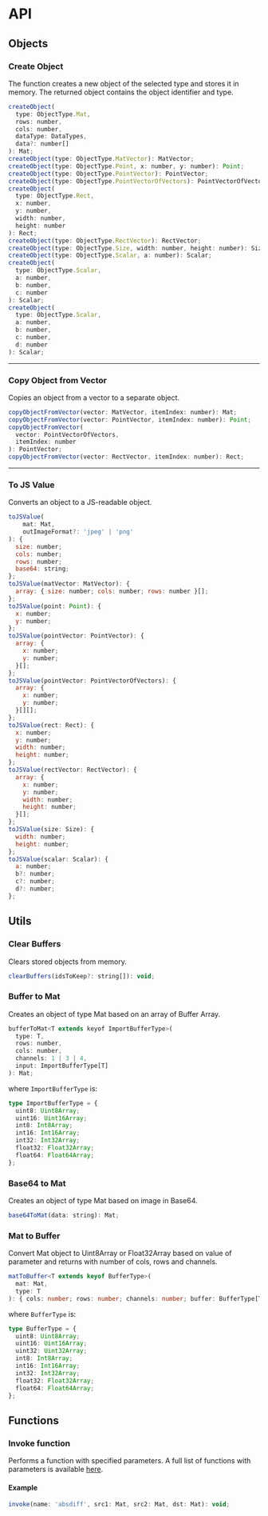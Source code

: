 # API

## Objects

### Create Object

The function creates a new object of the selected type and stores it in memory. The returned object contains the object identifier and type.

```js
createObject(
  type: ObjectType.Mat,
  rows: number,
  cols: number,
  dataType: DataTypes,
  data?: number[]
): Mat;
createObject(type: ObjectType.MatVector): MatVector;
createObject(type: ObjectType.Point, x: number, y: number): Point;
createObject(type: ObjectType.PointVector): PointVector;
createObject(type: ObjectType.PointVectorOfVectors): PointVectorOfVectors;
createObject(
  type: ObjectType.Rect,
  x: number,
  y: number,
  width: number,
  height: number
): Rect;
createObject(type: ObjectType.RectVector): RectVector;
createObject(type: ObjectType.Size, width: number, height: number): Size;
createObject(type: ObjectType.Scalar, a: number): Scalar;
createObject(
  type: ObjectType.Scalar,
  a: number,
  b: number,
  c: number
): Scalar;
createObject(
  type: ObjectType.Scalar,
  a: number,
  b: number,
  c: number,
  d: number
): Scalar;
```

---

### Copy Object from Vector

Copies an object from a vector to a separate object.

```js
copyObjectFromVector(vector: MatVector, itemIndex: number): Mat;
copyObjectFromVector(vector: PointVector, itemIndex: number): Point;
copyObjectFromVector(
  vector: PointVectorOfVectors,
  itemIndex: number
): PointVector;
copyObjectFromVector(vector: RectVector, itemIndex: number): Rect;
```

---

### To JS Value

Converts an object to a JS-readable object.

```js
toJSValue(
    mat: Mat,
    outImageFormat?: 'jpeg' | 'png'
): {
  size: number;
  cols: number;
  rows: number;
  base64: string;
};
toJSValue(matVector: MatVector): {
  array: { size: number; cols: number; rows: number }[];
};
toJSValue(point: Point): {
  x: number;
  y: number;
};
toJSValue(pointVector: PointVector): {
  array: {
    x: number;
    y: number;
  }[];
};
toJSValue(pointVector: PointVectorOfVectors): {
  array: {
    x: number;
    y: number;
  }[][];
};
toJSValue(rect: Rect): {
  x: number;
  y: number;
  width: number;
  height: number;
};
toJSValue(rectVector: RectVector): {
  array: {
    x: number;
    y: number;
    width: number;
    height: number;
  }[];
};
toJSValue(size: Size): {
  width: number;
  height: number;
};
toJSValue(scalar: Scalar): {
  a: number;
  b?: number;
  c?: number;
  d?: number;
};
```

## Utils

### Clear Buffers

Clears stored objects from memory.

```js
clearBuffers(idsToKeep?: string[]): void;
```

###  Buffer to Mat

Creates an object of type Mat based on an array of Buffer Array.

```js
bufferToMat<T extends keyof ImportBufferType>(
  type: T,
  rows: number,
  cols: number,
  channels: 1 | 3 | 4,
  input: ImportBufferType[T]
): Mat;
```

where `ImportBufferType` is:

```ts
type ImportBufferType = {
  uint8: Uint8Array;
  uint16: Uint16Array;
  int8: Int8Array;
  int16: Int16Array;
  int32: Int32Array;
  float32: Float32Array;
  float64: Float64Array;
};
```

### Base64 to Mat

Creates an object of type Mat based on image in Base64.

```js
base64ToMat(data: string): Mat;
```

### Mat to Buffer

Convert Mat object to Uint8Array or Float32Array based on value of parameter and returns with number of cols, rows and channels.

```ts
matToBuffer<T extends keyof BufferType>(
  mat: Mat,
  type: T
): { cols: number; rows: number; channels: number; buffer: BufferType[T] };
```

where `BufferType` is:

```ts
type BufferType = {
  uint8: Uint8Array;
  uint16: Uint16Array;
  uint32: Uint32Array;
  int8: Int8Array;
  int16: Int16Array;
  int32: Int32Array;
  float32: Float32Array;
  float64: Float64Array;
};
```

## Functions

### Invoke function

Performs a function with specified parameters. A full list of functions with parameters is available [here](./availablefunctions.md).

#### Example

```js
invoke(name: 'absdiff', src1: Mat, src2: Mat, dst: Mat): void;
```
